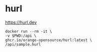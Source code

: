 # hurl
https://hurl.dev
```code
docker run --rm -it \
-v $PWD:/api \
ghcr.io/orange-opensource/hurl:latest \
/api/sample.hurl
```
